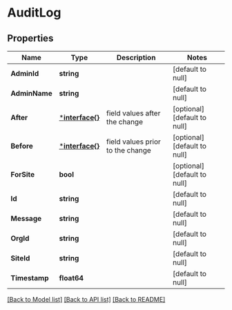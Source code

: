 # AuditLog

## Properties
Name | Type | Description | Notes
------------ | ------------- | ------------- | -------------
**AdminId** | **string** |  | [default to null]
**AdminName** | **string** |  | [default to null]
**After** | [***interface{}**](interface{}.md) | field values after the change | [optional] [default to null]
**Before** | [***interface{}**](interface{}.md) | field values prior to the change | [optional] [default to null]
**ForSite** | **bool** |  | [optional] [default to null]
**Id** | **string** |  | [default to null]
**Message** | **string** |  | [default to null]
**OrgId** | **string** |  | [default to null]
**SiteId** | **string** |  | [default to null]
**Timestamp** | **float64** |  | [default to null]

[[Back to Model list]](../README.md#documentation-for-models) [[Back to API list]](../README.md#documentation-for-api-endpoints) [[Back to README]](../README.md)

